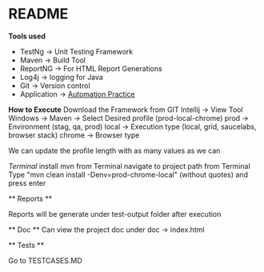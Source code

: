 # README

**Tools used**

- TestNg -> Unit Testing Framework
- Maven -> Build Tool
- ReportNG -> For HTML Report Generations
- Log4j -> logging for Java
- Git -> Version control
- Application -> [Automation Practice](http://automationpractice.com/index.php)

**How to Execute**
Download the Framework from GIT
Intellij -> View Tool Windows -> Maven -> Select Desired profile (prod-local-chrome)
prod -> Environment (stag, qa, prod)
local -> Execution type (local, grid, saucelabs, browser stack)
chrome -> Browser type

We can update the profile length with as many values as we can

*Terminal*
install mvn from Terminal
navigate to project path from Terminal
Type "mvn clean install -Denv=prod-chrome-local"  (without quotes) and press enter

** Reports **

Reports will be generate under test-output folder after execution

** Doc **
Can view the project doc under doc -> index.html

** Tests **

Go to TESTCASES.MD
